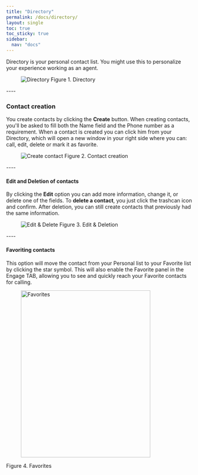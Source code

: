 ```yaml
---
title: "Directory"
permalink: /docs/directory/
layout: single
toc: true
toc_sticky: true
sidebar: 
  nav: "docs"
---
```


Directory is your personal contact list. You might use this to personalize your experience working as an agent.

<figure>
   <img src="{{ '/assets/images/directory.jpg' }}" alt="Directory">
   <span>Figure 1. Directory</span>
</figure>
----

### Contact creation

You create contacts by clicking the **Create** button. When creating contacts, you'll be asked to fill both the Name field and the Phone number as a requirement. When a contact is created you can click him from your Directory, which  will open a new window in your right side where you can: call, edit, delete or mark it as favorite.

<figure>
   <img src="{{ '/assets/images/create-contact.jpg' }}" alt="Create contact">
   <span>Figure 2. Contact creation</span>
</figure>
----

#### Edit and Deletion of contacts

By clicking the **Edit** option you can add more information, change it, or delete one of the fields. To **delete a contact**, you just click the trashcan icon and confirm. After deletion, you can still create contacts that previously had the same information.

<figure>
   <img src="{{ '/assets/images/edit-contact.jpg' }}" alt="Edit & Delete">
   <span>Figure 3. Edit & Deletion</span>
</figure>
----

#### Favoriting contacts

This option will move the contact from your Personal list to your Favorite list by clicking the star symbol. This will also enable the Favorite panel in the Engage TAB, allowing you to see and quickly reach your Favorite contacts for calling. 

<figure>
   <img src="{{ '/assets/images/favorites-directory.jpg' }}" alt="Favorites" style="height: 450px; width: 350px">
</figure>
Figure 4. Favorites
